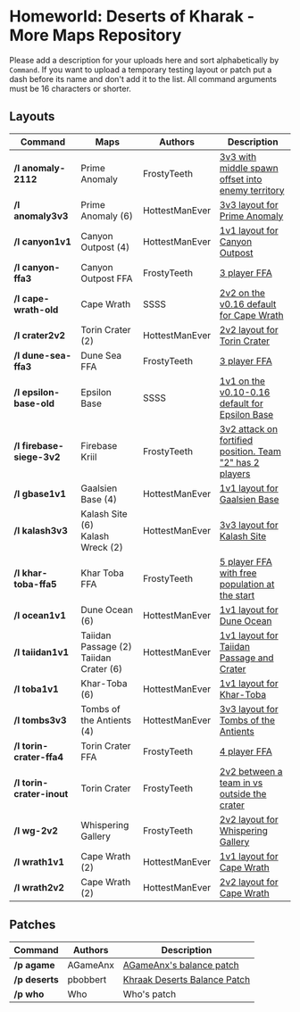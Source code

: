 # Homeworld: Deserts of Kharak - More Maps Repository
Please add a description for your uploads here and sort alphabetically by `Command`.
If you want to upload a temporary testing layout or patch put a dash before its name and don't add it to the list.
All command arguments must be 16 characters or shorter.

## Layouts

| Command | Maps | Authors | Description
| ------- | ---- | ------- | -----------
| **/l anomaly-2112** | Prime Anomaly | FrostyTeeth | [3v3 with middle spawn offset into enemy territory](info/map-images/layout-images/prime-anomaly-2112.png)
| **/l anomaly3v3** | Prime Anomaly (6) | HottestManEver | [3v3 layout for Prime Anomaly](info/map-images/layout-images/anomaly3v3.jpg)
| **/l canyon1v1** | Canyon Outpost (4) | HottestManEver | [1v1 layout for Canyon Outpost](info/map-images/layout-images/canyon1v1.jpg)
| **/l canyon-ffa3** | Canyon Outpost FFA | FrostyTeeth | [3 player FFA](info/map-images/layout-images/canyon-outpost-ffa3.png)
| **/l cape-wrath-old** | Cape Wrath | SSSS | [2v2 on the v0.16 default for Cape Wrath](info/map-images/layout-images/cape-wrath-old.png)
| **/l crater2v2** | Torin Crater (2) | HottestManEver | [2v2 layout for Torin Crater](info/map-images/layout-images/crater2v2.jpg)
| **/l dune-sea-ffa3** | Dune Sea FFA | FrostyTeeth | [3 player FFA](info/map-images/layout-images/dune-sea-ffa3.png)
| **/l epsilon-base-old** | Epsilon Base | SSSS | [1v1 on the v0.10-0.16 default for Epsilon Base](info/map-images/layout-images/epsilon-base-1v1.png)
| **/l firebase-siege-3v2** | Firebase Kriil | FrostyTeeth | [3v2 attack on fortified position. Team "2" has 2 players](info/map-images/layout-images/firebase-siege-3v2.png)
| **/l gbase1v1** | Gaalsien Base (4) | HottestManEver | [1v1 layout for Gaalsien Base](info/map-images/layout-images/gbase1v1.jpg)
| **/l kalash3v3** | Kalash Site (6) <br/> Kalash Wreck (2) | HottestManEver | [3v3 layout for Kalash Site](info/map-images/layout-images/kalash3v3.jpg)
| **/l khar-toba-ffa5** | Khar Toba FFA | FrostyTeeth | [5 player FFA with free population at the start](info/map-images/layout-images/khar-toba-ffa5.png)
| **/l ocean1v1** | Dune Ocean (6) | HottestManEver | [1v1 layout for Dune Ocean](info/map-images/layout-images/ocean1v1.jpg)
| **/l taiidan1v1** | Taiidan Passage (2) <br/> Taiidan Crater (6) | HottestManEver | [1v1 layout for Taiidan Passage and Crater](info/map-images/layout-images/taiidan1v1.jpg)
| **/l toba1v1** | Khar-Toba (6) | HottestManEver | [1v1 layout for Khar-Toba](info/map-images/layout-images/toba1v1.jpg)
| **/l tombs3v3** | Tombs of the Antients (4) | HottestManEver | [3v3 layout for Tombs of the Antients](info/map-images/layout-images/tombs3v3.jpg)
| **/l torin-crater-ffa4** | Torin Crater FFA | FrostyTeeth | [4 player FFA](info/map-images/layout-images/torin-crater-ffa4.png)
| **/l torin-crater-inout** | Torin Crater | FrostyTeeth | [2v2 between a team in vs outside the crater](info/map-images/layout-images/torin-crater-inout.png)
| **/l wg-2v2** | Whispering Gallery | FrostyTeeth | [2v2 layout for Whispering Gallery](info/map-images/layout-images/wg-2v2-image.png)
| **/l wrath1v1** | Cape Wrath (2) | HottestManEver | [1v1 layout for Cape Wrath](info/map-images/layout-images/wrath1v1.jpg)
| **/l wrath2v2** | Cape Wrath (2) | HottestManEver | [2v2 layout for Cape Wrath](info/map-images/layout-images/wrath2v2.jpg)




## Patches
| Command | Authors | Description
| ------- | ------- | -----------
| **/p agame** | AGameAnx | [AGameAnx's balance patch](https://docs.google.com/document/d/1WulBuxTnjEn3-r0P7UrTQSzijdb_9oGVMEy1BMBU2iQ)
| **/p deserts** | pbobbert | [Khraak Deserts Balance Patch](https://cdn.discordapp.com/attachments/509996599955554305/541211898771931136/Balancing_a_Desert_TooTwo_version_18.pdf)
| **/p who** | Who | Who's patch

